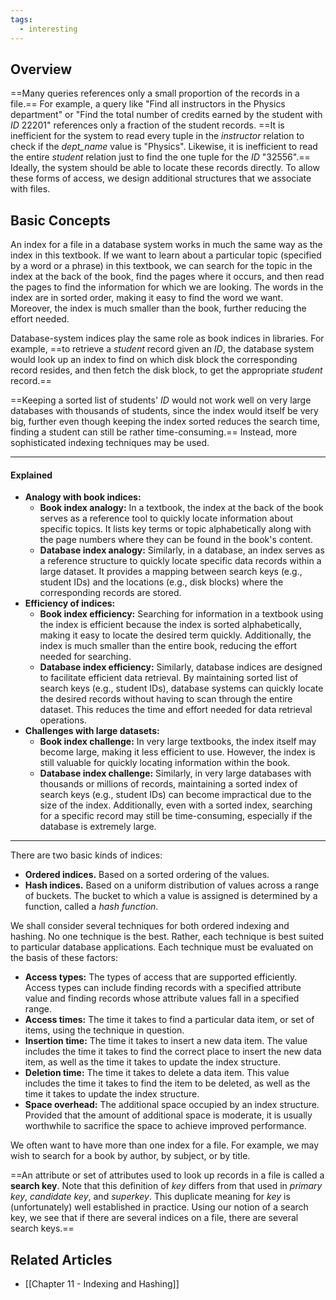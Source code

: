 ```yaml
---
tags:
  - interesting
---
```

## Overview
==Many queries references only a small proportion of the records in a file.== For example, a query like "Find all instructors in the Physics department" or "Find the total number of credits earned by the student with *ID* 22201" references only a fraction of the student records. ==It is inefficient for the system to read every tuple in the *instructor* relation to check if the *dept_name* value is "Physics". Likewise, it is inefficient to read the entire *student* relation just to find the one tuple for the *ID* "32556".== Ideally, the system should be able to locate these records directly. To allow these forms of access, we design additional structures that we associate with files.
## Basic Concepts
An index for a file in a database system works in much the same way as the index in this textbook. If we want to learn about a particular topic (specified by a word or a phrase) in this textbook, we can search for the topic in the index at the back of the book, find the pages where it occurs, and then read the pages to find the information for which we are looking. The words in the index are in sorted order, making it easy to find the word we want. Moreover, the index is much smaller than the book, further reducing the effort needed.

Database-system indices play the same role as book indices in libraries. For example, ==to retrieve a *student* record given an *ID*, the database system would look up an index to find on which disk block the corresponding record resides, and then fetch the disk block, to get the appropriate *student* record.==

==Keeping a sorted list of students' *ID* would not work well on very large databases with thousands of students, since the index would itself be very big, further even though keeping the index sorted reduces the search time, finding a student can still be rather time-consuming.== Instead, more sophisticated indexing techniques may be used. 

---
#### Explained
- **Analogy with book indices:**
	- **Book index analogy:** In a textbook, the index at the back of the book serves as a reference tool to quickly locate information about specific topics. It lists key terms or topic alphabetically along with the page numbers where they can be found in the book's content.
	- **Database index analogy:** Similarly, in a database, an index serves as a reference structure to quickly locate specific data records within a large dataset. It provides a mapping between search keys (e.g., student IDs) and the locations (e.g., disk blocks) where the corresponding records are stored.
- **Efficiency of indices:**
	- **Book index efficiency:** Searching for information in a textbook using the index is efficient because the index is sorted alphabetically, making it easy to locate the desired term quickly. Additionally, the index is much smaller than the entire book, reducing the effort needed for searching.
	- **Database index efficiency:** Similarly, database indices are designed to facilitate efficient data retrieval. By maintaining sorted list of search keys (e.g., student IDs), database systems can quickly locate the desired records without having to scan through the entire dataset. This reduces the time and effort needed for data retrieval operations.
- **Challenges with large datasets:**
	- **Book index challenge:** In very large textbooks, the index itself may become large, making it less efficient to use. However, the index is still valuable for quickly locating information within the book.
	- **Database index challenge:** Similarly, in very large databases with thousands or millions of records, maintaining a sorted index of search keys (e.g., student IDs) can become impractical due to the size of the index. Additionally, even with a sorted index, searching for a specific record may still be time-consuming, especially if the database is extremely large.

---

There are two basic kinds of indices:

- **Ordered indices.** Based on a sorted ordering of the values.
- **Hash indices.** Based on a uniform distribution of values across a range of buckets. The bucket to which a value is assigned is determined by a function, called a *hash function*.

We shall consider several techniques for both ordered indexing and hashing. No one technique is the best. Rather, each technique is best suited to particular database applications. Each technique must be evaluated on the basis of these factors:

- **Access types:** The types of access that are supported efficiently. Access types can include finding records with a specified attribute value and finding records whose attribute values fall in a specified range.
- **Access times:** The time it takes to find a particular data item, or set of items, using the technique in question.
- **Insertion time:** The time it takes to insert a new data item. The value includes the time it takes to find the correct place to insert the new data item, as well as the time it takes to update the index structure.
- **Deletion time:** The time it takes to delete a data item. This value includes the time it takes to find the item to be deleted, as well as the time it takes to update the index structure.
- **Space overhead:** The additional space occupied by an index structure. Provided that the amount of additional space is moderate, it is usually worthwhile to sacrifice the space to achieve improved performance.

We often want to have more than one index for a file. For example, we may wish to search for a book by author, by subject, or by title.

==An attribute or set of attributes used to look up records in a file is called a **search key**. Note that this definition of *key* differs from that used in *primary key*, *candidate key*, and *superkey*. This duplicate meaning for *key* is (unfortunately) well established in practice. Using our notion of a search key, we see that if there are several indices on a file, there are several search keys.==
## Related Articles
- [[Chapter 11 - Indexing and Hashing]]
